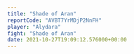 ```yaml
---
title: "Shade of Aran"
reportCode: "AVBT7YrMDjP2NnFH"
player: "Alydara"
fight: "Shade of Aran"
date: 2021-10-27T19:09:12.576000+00:00
---
```

